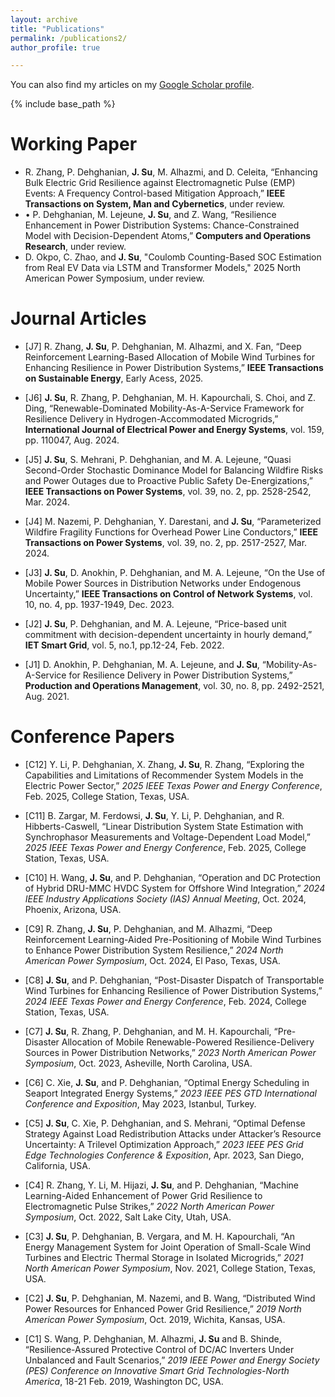 ```yaml
---
layout: archive
title: "Publications"
permalink: /publications2/
author_profile: true

---
```


You can also find my articles on my [Google Scholar profile](https://scholar.google.com/citations?user=WkNR_HYAAAAJ&hl=en).

{% include base_path %}

Working Paper
=====
- R. Zhang, P. Dehghanian, **J. Su**, M. Alhazmi, and D. Celeita, “Enhancing Bulk Electric Grid Resilience against Electromagnetic Pulse (EMP) Events: A Frequency Control-based Mitigation Approach,” **IEEE Transactions on System, Man and Cybernetics**, under review.
- •	P. Dehghanian, M. Lejeune, **J. Su**, and Z. Wang, “Resilience Enhancement in Power Distribution Systems: Chance-Constrained Model with Decision-Dependent Atoms,” **Computers and Operations Research**, under review.
- D. Okpo, C. Zhao, and **J. Su**, "Coulomb Counting-Based SOC Estimation from Real EV Data via LSTM and Transformer Models," 2025 North American Power Symposium, under review.

Journal Articles
=====
- [J7] R. Zhang, **J. Su**, P. Dehghanian, M. Alhazmi, and X. Fan, “Deep Reinforcement Learning-Based Allocation of Mobile Wind Turbines for Enhancing Resilience in Power Distribution Systems,” **IEEE Transactions on Sustainable Energy**, Early Acess, 2025.

- [J6] **J. Su**, R. Zhang, P. Dehghanian, M. H. Kapourchali, S. Choi, and Z. Ding, “Renewable-Dominated Mobility-As-A-Service Framework for Resilience Delivery in Hydrogen-Accommodated Microgrids,” **International Journal of Electrical Power and Energy Systems**, vol. 159, pp. 110047, Aug. 2024.
  
- [J5] **J. Su**, S. Mehrani, P. Dehghanian, and M. A. Lejeune, “Quasi Second-Order Stochastic Dominance Model for Balancing Wildfire Risks and Power Outages due to Proactive Public Safety De-Energizations,” **IEEE Transactions on Power Systems**, vol. 39, no. 2, pp. 2528-2542, Mar. 2024.

- [J4] M. Nazemi, P. Dehghanian, Y. Darestani, and **J. Su**, “Parameterized Wildfire Fragility Functions for Overhead Power Line Conductors,” **IEEE Transactions on Power Systems**, vol. 39, no. 2, pp. 2517-2527, Mar. 2024.

- [J3] **J. Su**, D. Anokhin, P. Dehghanian, and M. A. Lejeune, “On the Use of Mobile Power Sources in Distribution Networks under Endogenous Uncertainty,” **IEEE Transactions on Control of Network Systems**, vol. 10, no. 4, pp. 1937-1949, Dec. 2023.

- [J2] **J. Su**, P. Dehghanian, and M. A. Lejeune, “Price-based unit commitment with decision-dependent uncertainty in hourly demand,” **IET Smart Grid**, vol. 5, no.1, pp.12-24, Feb. 2022.

- [J1] D. Anokhin, P. Dehghanian, M. A. Lejeune, and **J. Su**, “Mobility-As-A-Service for Resilience Delivery in Power Distribution Systems,” **Production and Operations Management**, vol. 30, no. 8, pp. 2492-2521, Aug. 2021.

Conference Papers
=====

- [C12] Y. Li, P. Dehghanian, X. Zhang, **J. Su**, R. Zhang, “Exploring the Capabilities and Limitations of Recommender System Models in the Electric Power Sector,” *2025 IEEE Texas Power and Energy Conference*, Feb. 2025, College Station, Texas, USA.

- [C11] B. Zargar, M. Ferdowsi, **J. Su**, Y. Li, P. Dehghanian, and R. Hibberts-Caswell, “Linear Distribution System State Estimation with Synchrophasor Measurements and Voltage-Dependent Load Model,” *2025 IEEE Texas Power and Energy Conference*, Feb. 2025, College Station, Texas, USA.

- [C10] H. Wang, **J. Su**, and P. Dehghanian, “Operation and DC Protection of Hybrid DRU-MMC HVDC System for Offshore Wind Integration,” *2024 IEEE Industry Applications Society (IAS) Annual Meeting*, Oct. 2024, Phoenix, Arizona, USA.

- [C9] R. Zhang, **J. Su**, P. Dehghanian, and M. Alhazmi, “Deep Reinforcement Learning-Aided Pre-Positioning of Mobile Wind Turbines to Enhance Power Distribution System Resilience,” *2024 North American Power Symposium*, Oct. 2024, El Paso, Texas, USA.

- [C8] **J. Su**, and P. Dehghanian, “Post-Disaster Dispatch of Transportable Wind Turbines for Enhancing Resilience of Power Distribution Systems,” *2024 IEEE Texas Power and Energy Conference*, Feb. 2024, College Station, Texas, USA.

- [C7] **J. Su**, R. Zhang, P. Dehghanian, and M. H. Kapourchali, “Pre-Disaster Allocation of Mobile Renewable-Powered Resilience-Delivery Sources in Power Distribution Networks,” *2023 North American Power Symposium*, Oct. 2023, Asheville, North Carolina, USA.

- [C6] C. Xie, **J. Su**, and P. Dehghanian, “Optimal Energy Scheduling in Seaport Integrated Energy Systems,” *2023 IEEE PES GTD International Conference and Exposition*, May 2023, Istanbul, Turkey.

- [C5] **J. Su**, C. Xie, P. Dehghanian, and S. Mehrani, “Optimal Defense Strategy Against Load Redistribution Attacks under Attacker’s Resource Uncertainty: A Trilevel Optimization Approach,” *2023 IEEE PES Grid Edge Technologies Conference & Exposition*, Apr. 2023, San Diego, California, USA.

- [C4] R. Zhang, Y. Li, M. Hijazi, **J. Su**, and P. Dehghanian, “Machine Learning-Aided Enhancement of Power Grid Resilience to Electromagnetic Pulse Strikes,” *2022 North American Power Symposium*, Oct. 2022, Salt Lake City, Utah, USA.

- [C3] **J. Su**, P. Dehghanian, B. Vergara, and M. H. Kapourchali, “An Energy Management System for Joint Operation of Small-Scale Wind Turbines and Electric Thermal Storage in Isolated Microgrids,” *2021 North American Power Symposium*, Nov. 2021, College Station, Texas, USA.

- [C2] **J. Su**, P. Dehghanian, M. Nazemi, and B. Wang, “Distributed Wind Power Resources for Enhanced Power Grid Resilience,” *2019 North American Power Symposium*, Oct. 2019, Wichita, Kansas, USA.

- [C1] S. Wang, P. Dehghanian, M. Alhazmi, **J. Su** and B. Shinde, “Resilience-Assured Protective Control of DC/AC Inverters Under Unbalanced and Fault Scenarios,” *2019 IEEE Power and Energy Society (PES) Conference on Innovative Smart Grid Technologies-North America*, 18-21 Feb. 2019, Washington DC, USA. 









